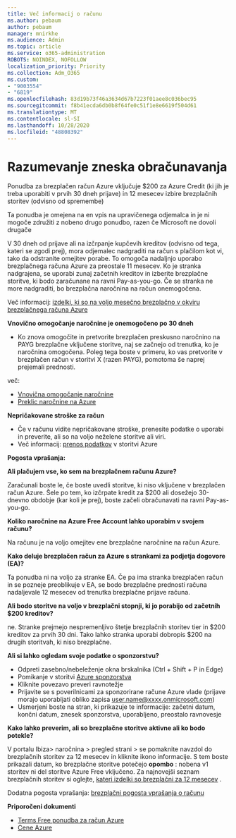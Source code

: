 ```yaml
---
title: Več informacij o računu
ms.author: pebaum
author: pebaum
manager: mnirkhe
ms.audience: Admin
ms.topic: article
ms.service: o365-administration
ROBOTS: NOINDEX, NOFOLLOW
localization_priority: Priority
ms.collection: Adm_O365
ms.custom:
- "9003554"
- "6819"
ms.openlocfilehash: 83d19b73f46a3634d67b7223f01aee8c036bec95
ms.sourcegitcommit: f8b41ecda6db0b8f64fe0c51f1e8e6619f504d61
ms.translationtype: MT
ms.contentlocale: sl-SI
ms.lasthandoff: 10/28/2020
ms.locfileid: "48808392"
---
```

# <a name="understand-billing-amount"></a>Razumevanje zneska obračunavanja

Ponudba za brezplačen račun Azure vključuje $200 za Azure Credit (ki jih je treba uporabiti v prvih 30 dneh prijave) in 12 mesecev izbire brezplačnih storitev (odvisno od spremembe)

Ta ponudba je omejena na en vpis na upravičenega odjemalca in je ni mogoče združiti z nobeno drugo ponudbo, razen če Microsoft ne dovoli drugače

V 30 dneh od prijave ali na izčrpanje kupčevih kreditov (odvisno od tega, kateri se zgodi prej), mora odjemalec nadgraditi na račun s plačilom kot vi, tako da odstranite omejitev porabe. To omogoča nadaljnjo uporabo brezplačnega računa Azure za preostale 11 mesecev. Ko je stranka nadgrajena, se uporabi zunaj začetnih kreditov in izberite brezplačne storitve, ki bodo zaračunane na ravni Pay-as-you-go. Če se stranka ne more nadgraditi, bo brezplačna naročnina na račun onemogočena.

Več informacij: [izdelki, ki so na voljo mesečno brezplačno v okviru brezplačnega računa Azure](https://azure.microsoft.com/free/free-account-faq/)

**Vnovično omogočanje naročnine je onemogočeno po 30 dneh**

- Ko znova omogočite in pretvorite brezplačen preskusno naročnino na PAYG brezplačne vključene storitve, naj se začnejo od trenutka, ko je naročnina omogočena. Poleg tega boste v primeru, ko vas pretvorite v brezplačen račun v storitvi X (razen PAYG), pomotoma še naprej prejemali prednosti.

več: 
- [Vnovična omogočanje naročnine](https://docs.microsoft.com/azure/billing/billing-subscription-become-disable?WT.mc_id=Portal-Microsoft_Azure_Support)
- [Preklic naročnine na Azure](https://docs.microsoft.com/azure/billing/billing-how-to-cancel-azure-subscription?WT.mc_id=Portal-Microsoft_Azure_Support)

**Nepričakovane stroške za račun**

- Če v računu vidite nepričakovane stroške, prenesite podatke o uporabi in preverite, ali so na voljo neželene storitve ali viri.
- Več informacij: [prenos podatkov](https://docs.microsoft.com/azure/billing/billing-download-azure-invoice-daily-usage-date?WT.mc_id=Portal-Microsoft_Azure_Support#download-usage) v storitvi Azure

**Pogosta vprašanja:**

**Ali plačujem vse, ko sem na brezplačnem računu Azure?**

Zaračunali boste le, če boste uvedli storitve, ki niso vključene v brezplačen račun Azure. Šele po tem, ko izčrpate kredit za $200 ali dosežejo 30-dnevno obdobje (kar koli je prej), boste začeli obračunavati na ravni Pay-as-you-go.

**Koliko naročnine na Azure Free Account lahko uporabim v svojem računu?**  

Na računu je na voljo omejitev ene brezplačne naročnine na račun Azure.

**Kako deluje brezplačen račun za Azure s strankami za podjetja dogovore (EA)?**  

Ta ponudba ni na voljo za stranke EA. Če pa ima stranka brezplačen račun in se pozneje preoblikuje v EA, se bodo brezplačne prednosti računa nadaljevale 12 mesecev od trenutka brezplačne prijave računa.

**Ali bodo storitve na voljo v brezplačni stopnji, ki jo porabijo od začetnih $200 kreditov?**  

ne. Stranke prejmejo nespremenljivo štetje brezplačnih storitev tier in $200 kreditov za prvih 30 dni. Tako lahko stranka uporabi dobropis $200 na drugih storitvah, ki niso brezplačne.

**Ali si lahko ogledam svoje podatke o sponzorstvu?**

- Odpreti zasebno/nebeleženje okna brskalnika (Ctrl + Shift + P in Edge)
- Pomikanje v storitvi [Azure sponzorstva](http://www.microsoftazuresponsorships.com/)
- Kliknite povezavo preveri ravnotežje
- Prijavite se s poverilnicami za sponzorirane račune Azure vlade (prijave morajo uporabljati obliko zapisa user.name@xxxx.onmicrosoft.com)
- Usmerjeni boste na stran, ki prikazuje te informacije: začetni datum, končni datum, znesek sponzorstva, uporabljeno, preostalo ravnovesje

**Kako lahko preverim, ali so brezplačne storitve aktivne ali ko bodo potekle?**

V portalu Ibiza> naročnina > pregled strani > se pomaknite navzdol do brezplačnih storitev za 12 mesecev in kliknite ikono informacije. S tem boste prikazali datum, ko brezplačne storitve potečejo **opombo** : nobena v1 storitev ni del storitve Azure Free vključeno. Za najnovejši seznam brezplačnih storitev si oglejte, [kateri izdelki so brezplačni za 12 mesecev](http://www.microsoftazuresponsorships.com/) .

Dodatna pogosta vprašanja: [brezplačni pogosta vprašanja o računu](https://azure.microsoft.com/free/free-account-faq/)

**Priporočeni dokumenti**

- [Terms Free ponudba za račun Azure](https://azure.microsoft.com/offers/ms-azr-0044p/)
- [Cene Azure](https://azure.microsoft.com/pricing/)